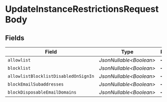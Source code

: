 # UpdateInstanceRestrictionsRequestBody


## Fields

| Field                                | Type                                 | Required                             | Description                          |
| ------------------------------------ | ------------------------------------ | ------------------------------------ | ------------------------------------ |
| `allowlist`                          | *JsonNullable\<Boolean>*             | :heavy_minus_sign:                   | N/A                                  |
| `blocklist`                          | *JsonNullable\<Boolean>*             | :heavy_minus_sign:                   | N/A                                  |
| `allowlistBlocklistDisabledOnSignIn` | *JsonNullable\<Boolean>*             | :heavy_minus_sign:                   | N/A                                  |
| `blockEmailSubaddresses`             | *JsonNullable\<Boolean>*             | :heavy_minus_sign:                   | N/A                                  |
| `blockDisposableEmailDomains`        | *JsonNullable\<Boolean>*             | :heavy_minus_sign:                   | N/A                                  |